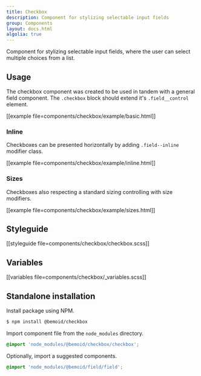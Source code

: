 ```yaml
---
title: Checkbox
description: Component for stylizing selectable input fields
group: Components
layout: docs.html
algolia: true
---
```


Component for stylizing selectable input fields, where the user can select multiple choices from a list.

## Usage

The checkbox component was created to be used in tandem with a general field component. The `.checkbox` block should extend it's `.field__control` element.

[[example file=components/checkbox/example/basic.html]]

### Inline

Checkboxes can be presented horizontally by adding `.field--inline` modifier class.

[[example file=components/checkbox/example/inline.html]]

### Sizes

Checkboxes also respecting a standard sizing controlling with size modifiers.

[[example file=components/checkbox/example/sizes.html]]

## Styleguide

[[styleguide file=components/checkbox/checkbox.scss]]

## Variables

[[variables file=components/checkbox/_variables.scss]]

## Standalone installation

Install package using NPM.

```bash
$ npm install @bemoid/checkbox
```

Import component file from the `node_modules` directory.

```scss
@import 'node_modules/@bemoid/checkbox/checkbox';
```

Optionally, import a suggested components.

```scss
@import 'node_modules/@bemoid/field/field';
```
